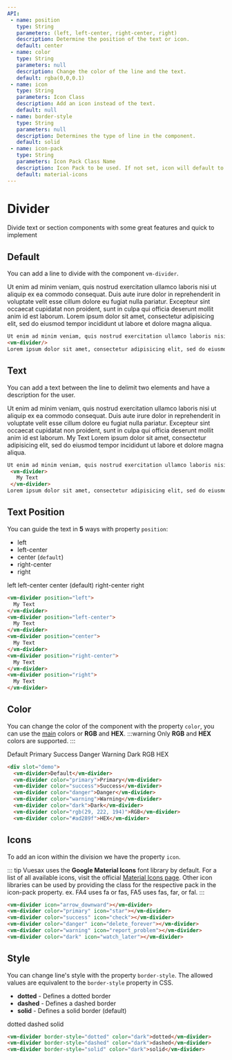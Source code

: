 ```yaml
---
API:
 - name: position
   type: String
   parameters: (left, left-center, right-center, right)
   description: Determine the position of the text or icon.
   default: center
 - name: color
   type: String
   parameters: null
   description: Change the color of the line and the text.
   default: rgba(0,0,0.1)
 - name: icon
   type: String
   parameters: Icon Class
   description: Add an icon instead of the text.
   default: null
 - name: border-style
   type: String
   parameters: null
   description: Determines the type of line in the component.
   default: solid
 - name: icon-pack
   type: String
   parameters: Icon Pack Class Name
   description: Icon Pack to be used. If not set, icon will default to Material Icons. ex. FA4 uses fa or fas, FA5 uses fas, far, or fal.
   default: material-icons
---
```


# Divider

<box header>

  Divide text or section components with some great features and quick to implement

</box>

<box>

## Default

You can add a line to divide with the component `vm-divider`.

<vuecode md>
<div slot="demo">
 Ut enim ad minim veniam, quis nostrud exercitation ullamco laboris nisi ut aliquip ex ea commodo consequat. Duis aute irure dolor in reprehenderit in voluptate velit esse cillum dolore eu fugiat nulla pariatur. Excepteur sint occaecat cupidatat non proident, sunt in culpa qui officia deserunt mollit anim id est laborum.
  <vm-divider/>
Lorem ipsum dolor sit amet, consectetur adipisicing elit, sed do eiusmod tempor incididunt ut labore et dolore magna aliqua.
</div>
<div slot="code">

```html
Ut enim ad minim veniam, quis nostrud exercitation ullamco laboris nisi ut aliquip ex ea commodo consequat. Duis aute irure dolor in reprehenderit in voluptate velit esse cillum dolore eu fugiat nulla pariatur. Excepteur sint occaecat cupidatat non proident, sunt in culpa qui officia deserunt mollit anim id est laborum.
<vm-divider/>
Lorem ipsum dolor sit amet, consectetur adipisicing elit, sed do eiusmod tempor incididunt ut labore et dolore magna aliqua.
```

</div>
</vuecode>
</box>

<box>

## Text

You can add a text between the line to delimit two elements and have a description for the user.

<vuecode md>
<div slot="demo">
 Ut enim ad minim veniam, quis nostrud exercitation ullamco laboris nisi ut aliquip ex ea commodo consequat. Duis aute irure dolor in reprehenderit in voluptate velit esse cillum dolore eu fugiat nulla pariatur. Excepteur sint occaecat cupidatat non proident, sunt in culpa qui officia deserunt mollit anim id est laborum.
  <vm-divider>
    My Text
  </vm-divider>
Lorem ipsum dolor sit amet, consectetur adipisicing elit, sed do eiusmod tempor incididunt ut labore et dolore magna aliqua.
</div>
<div slot="code">

```html
Ut enim ad minim veniam, quis nostrud exercitation ullamco laboris nisi ut aliquip ex ea commodo consequat. Duis aute irure dolor in reprehenderit in voluptate velit esse cillum dolore eu fugiat nulla pariatur. Excepteur sint occaecat cupidatat non proident, sunt in culpa qui officia deserunt mollit anim id est laborum.
 <vm-divider>
   My Text
 </vm-divider>
Lorem ipsum dolor sit amet, consectetur adipisicing elit, sed do eiusmod tempor incididunt ut labore et dolore magna aliqua.
```

</div>
</vuecode>
</box>


<box>

## Text Position

You can guide the text in **5** ways with property `position`:

- left
- left-center
- center (`default`)
- right-center
- right

<vuecode md>
<div slot="demo">
  <vm-divider position="left">
    left
  </vm-divider>
  <vm-divider position="left-center">
    left-center
  </vm-divider>
  <vm-divider>
    center (default)
  </vm-divider>
  <vm-divider position="right-center">
    right-center
  </vm-divider>
  <vm-divider position="right">
    right
  </vm-divider>
</div>
<div slot="code">

```html
<vm-divider position="left">
  My Text
</vm-divider>
<vm-divider position="left-center">
  My Text
</vm-divider>
<vm-divider position="center">
  My Text
</vm-divider>
<vm-divider position="right-center">
  My Text
</vm-divider>
<vm-divider position="right">
  My Text
</vm-divider>
```

</div>
</vuecode>
</box>

<box>

## Color

You can change the color of the component with the property `color`, you can use the [main](/theme/) colors or **RGB** and **HEX**.
:::warning
  Only **RGB** and **HEX** colors are supported.
:::

<vuecode md>
<div slot="demo">
  <vm-divider>Default</vm-divider>
  <vm-divider color="primary">Primary</vm-divider>
  <vm-divider color="success">Success</vm-divider>
  <vm-divider color="danger">Danger</vm-divider>
  <vm-divider color="warning">Warning</vm-divider>
  <vm-divider color="dark">Dark</vm-divider>
  <vm-divider color="rgb(29, 222, 194)">RGB</vm-divider>
  <vm-divider color="#ad289f">HEX</vm-divider>
</div>
<div slot="code">

```html
<div slot="demo">
  <vm-divider>Default</vm-divider>
  <vm-divider color="primary">Primary</vm-divider>
  <vm-divider color="success">Success</vm-divider>
  <vm-divider color="danger">Danger</vm-divider>
  <vm-divider color="warning">Warning</vm-divider>
  <vm-divider color="dark">Dark</vm-divider>
  <vm-divider color="rgb(29, 222, 194)">RGB</vm-divider>
  <vm-divider color="#ad289f">HEX</vm-divider>
```

</div>
</vuecode>
</box>


<box>

## Icons

To add an icon within the division we have the property `icon`.

::: tip
Vuesax uses the **Google Material Icons** font library by default. For a list of all available icons, visit the official [Material Icons page](https://material.io/icons/). Other icon libraries can be used by providing the class for the respective pack in the icon-pack property. ex. FA4 uses fa or fas, FA5 uses fas, far, or fal.
:::

<vuecode md>
<div slot="demo">
  <vm-divider position="left" icon="arrow_downward"></vm-divider>
  <vm-divider position="left-center" color="primary" icon="star"></vm-divider>
  <vm-divider color="success" icon="check"></vm-divider>
  <vm-divider position="right-center" color="danger" icon="delete_forever"></vm-divider>
  <vm-divider position="right" color="warning" icon="report_problem"></vm-divider>
  <vm-divider color="dark" icon="watch_later"></vm-divider>
</div>
<div slot="code">

```html
<vm-divider icon="arrow_downward"></vm-divider>
<vm-divider color="primary" icon="star"></vm-divider>
<vm-divider color="success" icon="check"></vm-divider>
<vm-divider color="danger" icon="delete_forever"></vm-divider>
<vm-divider color="warning" icon="report_problem"></vm-divider>
<vm-divider color="dark" icon="watch_later"></vm-divider>
```

</div>
</vuecode>
</box>


<box>

## Style

You can change line's style with the property `border-style`. The allowed values ​​are equivalent to the `border-style` property in CSS.

- **dotted** - Defines a dotted border
- **dashed** - Defines a dashed border
- **solid** - Defines a solid border (default)

<vuecode md>
<div slot="demo">
  <vm-divider border-style="dotted" color="dark">dotted</vm-divider>
  <vm-divider border-style="dashed" color="dark">dashed</vm-divider>
  <vm-divider border-style="solid" color="dark">solid</vm-divider>
</div>
<div slot="code">

```html
<vm-divider border-style="dotted" color="dark">dotted</vm-divider>
<vm-divider border-style="dashed" color="dark">dashed</vm-divider>
<vm-divider border-style="solid" color="dark">solid</vm-divider>
```

</div>
</vuecode>
</box>
